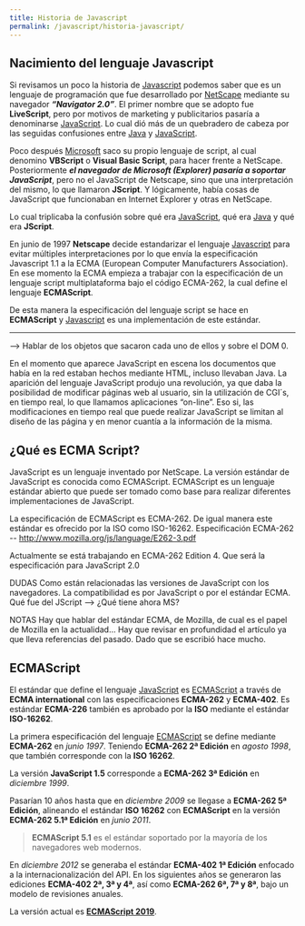 ```yaml
---
title: Historia de Javascript
permalink: /javascript/historia-javascript/
---
```


## Nacimiento del lenguaje Javascript

Si revisamos un poco la historia de [Javascript][Javascript] podemos saber que es un lenguaje de programación que fue desarrollado por [NetScape][NetScape] mediante su navegador ***“Navigator 2.0”***. El primer nombre que se adopto fue **LiveScript**, pero por motivos de marketing y publicitarios pasaría a denominarse [JavaScript][Javascript]. Lo cual dió más de un quebradero de cabeza por las seguidas confusiones entre [Java][Java] y [JavaScript][JavaScript].

Poco después [Microsoft][Microsoft] saco su propio lenguaje de script, al cual denomino **VBScript** o **Visual Basic Script**, para hacer frente a NetScape. Posteriormente ***el navegador de Microsoft (Explorer) pasaría a soportar JavaScript***, pero no el JavaScript de Netscape, sino que una interpretación del mismo, lo que llamaron **JScript**. Y lógicamente, había cosas de JavaScript que funcionaban en Internet Explorer y otras en NetScape.

Lo cual triplicaba la confusión sobre qué era [JavaScript][JavaScript], qué era [Java][Java] y qué era **JScript**.

En junio de 1997 **Netscape** decide estandarizar el lenguaje [Javascript][Javascript] para evitar múltiples interpretaciones por lo que envía la especificación Javascript 1.1 a la ECMA (European Computer Manufacturers Association). En ese momento la ECMA empieza a trabajar con la especificación de un lenguaje script multiplataforma bajo el código ECMA-262, la cual define el lenguaje **ECMAScript**.

De esta manera la especificación del lenguaje script se hace en **ECMAScript** y [Javascript][Javascript] es una implementación de este estándar.

------------


--> Hablar de los objetos que sacaron cada uno de ellos y sobre el DOM 0.

En el momento que aparece JavaScript en escena los documentos que había en la red estaban hechos mediante HTML, incluso llevaban Java. La aparición del lenguaje JavaScript produjo una revolución, ya que daba la posibilidad de modificar páginas web al usuario, sin la utilización de CGI´s, en tiempo real, lo que llamamos aplicaciones “on-line”. Eso si, las modificaciones en tiempo real que puede realizar JavaScript se limitan al diseño de las página y en menor cuantía a la información de la misma.



## ¿Qué es ECMA Script?

JavaScript es un lenguaje inventado por NetScape. La versión estándar de JavaScript es conocida como ECMAScript. ECMAScript es un lenguaje estándar abierto que puede ser tomado como base para realizar diferentes implementaciones de JavaScript.

La especificación de ECMAScript es ECMA-262. De igual manera este estándar es ofrecido por la ISO como ISO-16262.
Especificación ECMA-262 -- http://www.mozilla.org/js/language/E262-3.pdf

Actualmente se está trabajando en ECMA-262 Edition 4. Que será la especificación para JavaScript 2.0

DUDAS
Como están relacionadas las versiones de JavaScript con los navegadores. La compatibilidad es por JavaScript o por el estándar ECMA.
Qué fue del JScript --> ¿Qué tiene ahora MS?


NOTAS
Hay que hablar del estándar ECMA, de Mozilla, de cual es el papel de Mozilla en la actualidad...
Hay que revisar en profundidad el artículo ya que lleva referencias del pasado. Dado que se escribió hace mucho.



## ECMAScript
El estándar que define el lenguaje [JavaScript][JavaScript] es [ECMAScript][ECMAScript] a través de **ECMA international** con las especificaciones **ECMA-262** y **ECMA-402**. Es estándar **ECMA-226** también es aprobado por la **ISO** mediante el estándar **ISO-16262**.

La primera especificación del lenguaje [ECMAScript][ECMAScript] se define mediante **ECMA-262** en *junio 1997*. Teniendo **ECMA-262 2ª Edición** en *agosto 1998*, que también corresponde con la **ISO 16262**.

La versión **JavaScript 1.5** corresponde a **ECMA-262 3ª Edición** en *diciembre 1999*.

Pasarían 10 años hasta que en *diciembre 2009* se llegase a **ECMA-262 5ª Edición**, alineando el estándar **ISO 16262** con **ECMAScript** en la versión **ECMA-262 5.1ª Edición** en *junio 2011*.

> **ECMAScript 5.1** es el estándar soportado por la mayoría de los navegadores web modernos.

En *diciembre 2012* se generaba el estándar **ECMA-402 1ª Edición** enfocado a la internacionalización del API. En los siguientes años se generaron las ediciones **ECMA-402 2ª, 3ª y 4ª**, así como **ECMA-262 6ª, 7ª y 8ª**, bajo un modelo de revisiones anuales.

La versión actual es [**ECMAScript 2019**](https://tc39.github.io/ecma262/).

[ECMAScript]: https://www.ecma-international.org/memento/tc39.htm
[NetScape]: http://
[Microsoft]: http://
[JavaScript]: {{site.url}}/javascript
[Java]: {{site.url}}/java